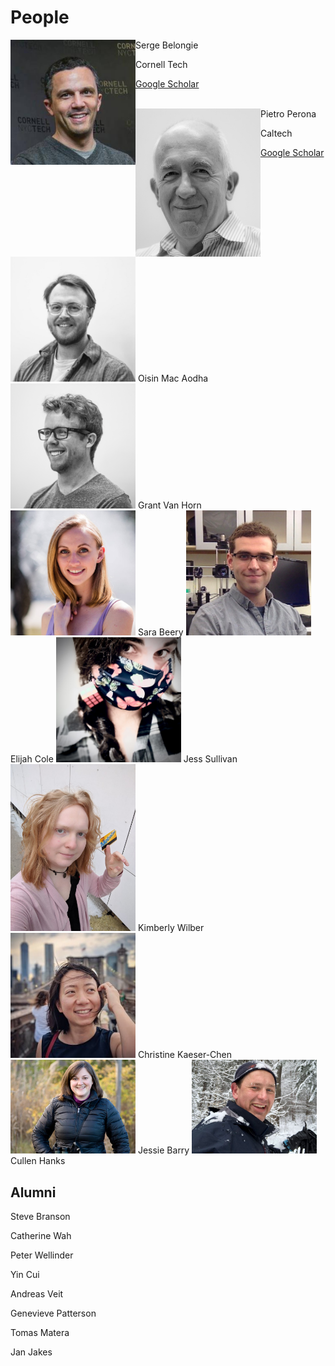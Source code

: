 # People

<img align="left" width="200" src=assets/serge.jpeg>
Serge Belongie 

Cornell Tech

[Google Scholar](https://scholar.google.com/citations?user=ORr4XJYAAAAJ&hl=en&oi=ao)

<br>

<img src=assets/pietro.jpeg width="200" align="left" >
Pietro Perona  

Caltech   

[Google Scholar](https://scholar.google.com/citations?hl=en&user=j29kMCwAAAAJ)

<br>
<img src=assets/oisin.jpeg width="200">
Oisin Mac Aodha

<img src=assets/grant_bw_1.png width="200">
Grant Van Horn

<img src=assets/sara.jpg width="200">
Sara Beery

<img src=assets/eli.jpeg width="200">
Elijah Cole


<img src=assets/jess.jpeg width="200">
Jess Sullivan

<img src=assets/kimberly.jpeg width="200">
Kimberly Wilber

<img src=assets/christine.jpeg width="200">
Christine Kaeser-Chen

<img src=assets/jessie.jpeg width="200">
Jessie Barry

<img src=assets/cullen.jpeg width="200">
Cullen Hanks

## Alumni

Steve Branson

Catherine Wah

Peter Wellinder

Yin Cui

Andreas Veit

Genevieve Patterson

Tomas Matera

Jan Jakes



